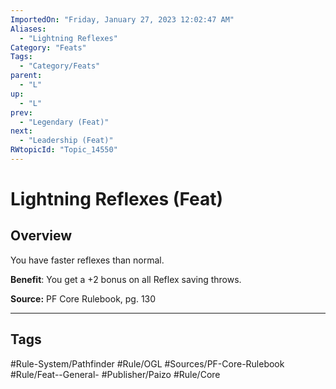 ```yaml
---
ImportedOn: "Friday, January 27, 2023 12:02:47 AM"
Aliases:
  - "Lightning Reflexes"
Category: "Feats"
Tags:
  - "Category/Feats"
parent:
  - "L"
up:
  - "L"
prev:
  - "Legendary (Feat)"
next:
  - "Leadership (Feat)"
RWtopicId: "Topic_14550"
---
```

# Lightning Reflexes (Feat)
## Overview
You have faster reflexes than normal.

**Benefit**: You get a +2 bonus on all Reflex saving throws.

**Source:** PF Core Rulebook, pg. 130


---
## Tags
#Rule-System/Pathfinder #Rule/OGL #Sources/PF-Core-Rulebook #Rule/Feat--General- #Publisher/Paizo #Rule/Core

